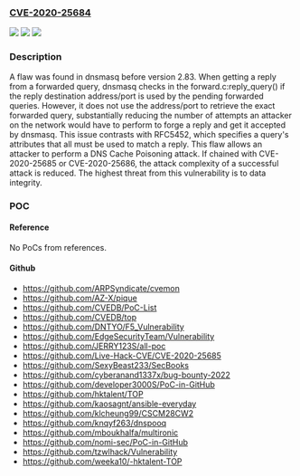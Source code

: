 ### [CVE-2020-25684](https://cve.mitre.org/cgi-bin/cvename.cgi?name=CVE-2020-25684)
![](https://img.shields.io/static/v1?label=Product&message=dnsmasq&color=blue)
![](https://img.shields.io/static/v1?label=Version&message=n%2Fa&color=blue)
![](https://img.shields.io/static/v1?label=Vulnerability&message=CWE-358&color=brighgreen)

### Description

A flaw was found in dnsmasq before version 2.83. When getting a reply from a forwarded query, dnsmasq checks in the forward.c:reply_query() if the reply destination address/port is used by the pending forwarded queries. However, it does not use the address/port to retrieve the exact forwarded query, substantially reducing the number of attempts an attacker on the network would have to perform to forge a reply and get it accepted by dnsmasq. This issue contrasts with RFC5452, which specifies a query's attributes that all must be used to match a reply. This flaw allows an attacker to perform a DNS Cache Poisoning attack. If chained with CVE-2020-25685 or CVE-2020-25686, the attack complexity of a successful attack is reduced. The highest threat from this vulnerability is to data integrity.

### POC

#### Reference
No PoCs from references.

#### Github
- https://github.com/ARPSyndicate/cvemon
- https://github.com/AZ-X/pique
- https://github.com/CVEDB/PoC-List
- https://github.com/CVEDB/top
- https://github.com/DNTYO/F5_Vulnerability
- https://github.com/EdgeSecurityTeam/Vulnerability
- https://github.com/JERRY123S/all-poc
- https://github.com/Live-Hack-CVE/CVE-2020-25685
- https://github.com/SexyBeast233/SecBooks
- https://github.com/cyberanand1337x/bug-bounty-2022
- https://github.com/developer3000S/PoC-in-GitHub
- https://github.com/hktalent/TOP
- https://github.com/kaosagnt/ansible-everyday
- https://github.com/klcheung99/CSCM28CW2
- https://github.com/knqyf263/dnspooq
- https://github.com/mboukhalfa/multironic
- https://github.com/nomi-sec/PoC-in-GitHub
- https://github.com/tzwlhack/Vulnerability
- https://github.com/weeka10/-hktalent-TOP

